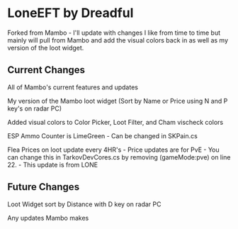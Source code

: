 # LoneEFT by Dreadful

Forked from Mambo - I'll update with changes I like from time to time but mainly will pull from Mambo and add the visual colors back in as well as my version of the loot widget. 

## Current Changes

All of Mambo's current features and updates

My version of the Mambo loot widget (Sort by Name or Price using N and P key's on radar PC)

Added visual colors to Color Picker, Loot Filter, and Cham vischeck colors

ESP Ammo Counter is LimeGreen - Can be changed in SKPain.cs

Flea Prices on loot update every 4HR's - Price updates are for PvE - You can change this in TarkovDevCores.cs by removing (gameMode:pve) on line 22. - This update is from LONE

## Future Changes

Loot Widget sort by Distance with D key on radar PC

Any updates Mambo makes
